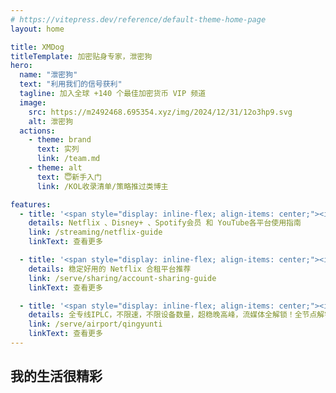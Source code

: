 ```yaml
---
# https://vitepress.dev/reference/default-theme-home-page
layout: home

title: XMDog
titleTemplate: 加密贴身专家，泄密狗
hero:
  name: "泄密狗"
  text: "利用我们的信号获利"
  tagline: 加入全球 +140 个最佳加密货币 VIP 频道
  image:
    src: https://m2492468.695354.xyz/img/2024/12/31/12o3hp9.svg
    alt: 泄密狗
  actions:
    - theme: brand
      text: 实列
      link: /team.md
    - theme: alt
      text: 😇新手入门
      link: /KOL收录清单/策略推过类博主

features:
  - title: '<span style="display: inline-flex; align-items: center;"><img src="index/netflix.svg" style="height:27px; margin-right:0.5rem;"/>流媒体观影</span>'
    details: Netflix 、Disney+ 、Spotify会员 和 YouTube各平台使用指南
    link: /streaming/netflix-guide
    linkText: 查看更多

  - title: '<span style="display: inline-flex; align-items: center;"><iconify-icon icon="logos:youtube-icon" style="margin-right:0.5rem; alt="IPLC"></iconify-icon>合租平台</span>'
    details: 稳定好用的 Netflix 合租平台推荐
    link: /serve/sharing/account-sharing-guide
    linkText: 查看更多

  - title: '<span style="display: inline-flex; align-items: center;"><iconify-icon icon="twemoji:airplane" style="margin-right:0.5rem; alt="IPLC"></iconify-icon>优质线路</span>'
    details: 全专线IPLC，不限速，不限设备数量，超稳晚高峰，流媒体全解锁！全节点解锁chatgpt！
    link: /serve/airport/qingyunti
    linkText: 查看更多
---
```


## 我的生活很精彩

